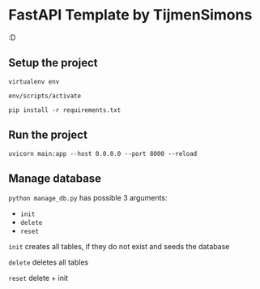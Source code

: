 # FastAPI Template by TijmenSimons

:D

## Setup the project

`virtualenv env`

`env/scripts/activate`

`pip install -r requirements.txt`

## Run the project

`uvicorn main:app --host 0.0.0.0 --port 8000 --reload`

## Manage database

`python manage_db.py` has possible 3 arguments:

- `init`
- `delete`
- `reset`

`init` creates all tables, if they do not exist and seeds the database

`delete` deletes all tables

`reset` delete + init

